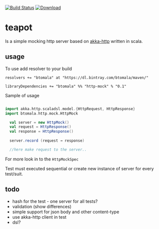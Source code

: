 [![Build Status](https://travis-ci.org/btomala/http-mock.svg?branch=master)](https://travis-ci.org/btomala/http-mock)
[![Download](https://api.bintray.com/packages/btomala/maven/http-mock/images/download.svg) ](https://bintray.com/btomala/maven/http-mock/_latestVersion)
 
# teapot

Is a simple mocking http server based on [akka-http](akka.io) written in scala.

## usage 

To use add resolver to your build

```
resolvers += "btomala" at "https://dl.bintray.com/btomala/maven/"

libraryDependencies += "btomala" %% "http-mock" % "0.1"
```

Sample of usage

```scala

import akka.http.scaladsl.model.{HttpRequest, HttpResponse}
import btomala.http.mock.HttpMock

  val server = new HttpMock()
  val request = HttpResponse()
  val response = HttpResponse()
  
  server.record (request → response)

  //here make request to the server..

```

For more look in to the `HttpMockSpec`

Test must executed sequential or create new instance of server for every test/suit.

## todo

 - hash for the test - one server for all tests?
 - validation (show differences)
 - simple support for json body and other content-type
 - use akka-http client in test
 - dsl?
